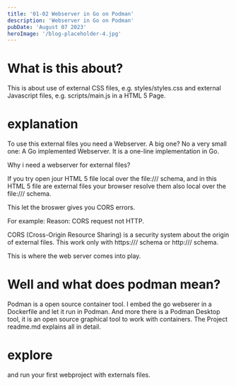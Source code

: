 ```yaml
---
title: '01-02 Webserver in Go on Podman'
description: 'Webserver in Go on Podman'
pubDate: 'August 07 2023'
heroImage: '/blog-placeholder-4.jpg'
---
```


# What is this about?

This is about use of external CSS files, e.g. styles/styles.css and external Javascript files, e.g. scripts/main.js in a HTML 5 Page.

# explanation

To use this external files you need a Webserver. A big one? No a very small one: A Go implemented Webserver. It is a one-line implementation in Go.

Why i need a webserver for external files?

If you try open jour HTML 5 file local over the file:/// schema, and in this HTML 5 file are external files your browser resolve them also local over the file:/// schema.

This let the broswer gives you CORS errors.

For example: Reason: CORS request not HTTP.

CORS (Cross-Origin Resource Sharing) is a security system about the origin of external files. This work only with https:/// schema or http:/// schema.

This is where the web server comes into play.

# Well and what does podman mean?

Podman is a open source container tool. I embed the go webserer in a Dockerfile and let it run in Podman. And more there is a Podman Desktop tool, it is an open source graphical tool to work with containers. The Project readme.md explains all in detail.

# explore

and run your first webproject with externals files.

